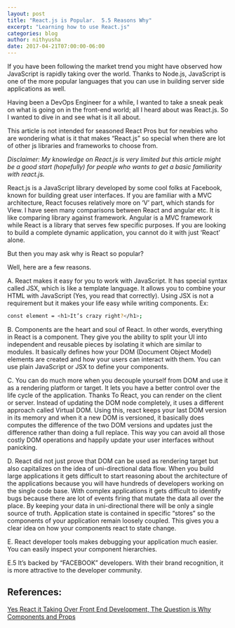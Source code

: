 ```yaml
---
layout: post
title: "React.js is Popular.  5.5 Reasons Why"
excerpt: "Learning how to use React.js"
categories: blog
author: nithyusha
date: 2017-04-21T07:00:00-06:00
---
```


If you have been following the market trend you might have observed how JavaScript is rapidly taking over the world. Thanks to Node.js, JavaScript is one of the more popular languages that you can use in building server side applications as well.

Having been a DevOps Engineer for a while, I wanted to take a sneak peak on what is going on in the front-end world; all I heard about was React.js. So 
I wanted to dive in and see what is it all about.

This article is not intended for seasoned React Pros but for newbies who are wondering what is it that makes “React.js” so special when there are lot of other js libraries and frameworks to choose from.

<i>Disclaimer: My knowledge on React.js is very limited but this article might be a good start (hopefully) for people who wants to get a basic familiarity with react.js.</i>

React.js is a JavaScript library developed by some cool folks at Facebook, known for building great user interfaces. If you are familiar with a MVC architecture, React focuses relatively more on ‘V’ part, which stands for View. I have seen many comparisons between React and angular etc. It is like comparing library against framework. Angular is a MVC framework while React is a library that serves few specific purposes. If you are looking to build a complete dynamic application, you cannot do it with just ‘React’ alone.

But then you may ask why is React so popular?

Well, here are a few reasons. 

A. React makes it easy for you to work with JavaScript. It has special syntax called JSX, which is like a template language. It allows you to combine your HTML with JavaScript (Yes, you read that correctly). Using JSX is not a requirement but it makes your life easy while writing components. Ex: 
```bash
const element = <h1>It’s crazy right?</h1>;
```

B. Components are the heart and soul of React. In other words, everything in React is a component. They give you the ability to split your UI into independent and reusable pieces by isolating it which are similar to modules. It basically defines how your DOM (Document Object Model) elements are created and how your users can interact with them. You can use plain JavaScript or JSX to define your components.

C. You can do much more when you decouple yourself from DOM and use it as a rendering platform or target. It lets you have a better control over the life cycle of the application. Thanks To React, you can render on the client or server. Instead of updating the DOM node completely, it uses a different approach called Virtual DOM. Using this, react keeps your last DOM version in its memory and when it a new DOM is versioned, it basically does computes the difference of the two DOM versions and updates just the difference rather than doing a full replace. This way you can avoid all those costly DOM operations and happily update your user interfaces without panicking.

D. React did not just prove that DOM can be used as rendering target but also capitalizes on the idea of uni-directional data flow. When you build large applications it gets difficult to start reasoning about the architecture of the applications because you will have hundreds of developers working on the single code base. With complex applications it gets difficult to identify bugs because there are lot of events firing that mutate the data all over the place. By keeping your data in uni-directional there will be only a single source of truth. Application state is contained in specific “stores” so the components of your application remain loosely coupled. This gives you a clear idea on how your components react to state change.

E. React developer tools makes debugging your application much easier. You 
can easily inspect your component hierarchies.

E.5 It’s backed by “FACEBOOK” developers. With their brand recognition, it is more attractive to the developer community.

<h2>References:</h2>
<a href="https://medium.freecodecamp.com/yes-react-is-taking-over-front-end-development-the-question-is-why-40837af8ab76">Yes React it Taking Over Front End Development, The Question is Why</a><br>
<a href="https://facebook.github.io/react/docs/components-and-props.html">Components and Props</a><br>
